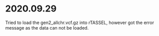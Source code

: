 # 2020.09.29 <br>
Tried to load the gen2_allchr.vcf.gz into rTASSEL, however got the error message as the data can not be loaded. 
